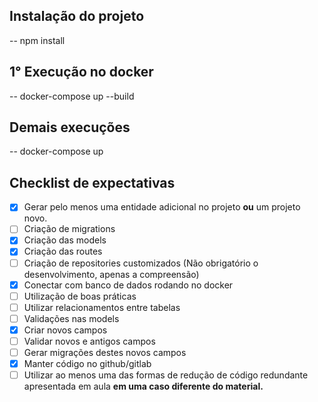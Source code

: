 ## Instalação do projeto

--  npm install 

## 1° Execução no docker

-- docker-compose up --build

## Demais execuções

-- docker-compose up



## Checklist de expectativas

- [x]  Gerar pelo menos uma entidade adicional no projeto **ou** um projeto novo.
- [ ]  Criação de migrations
- [x]  Criação das models
- [x]  Criação das routes
- [ ]  Criação de repositories customizados (Não obrigatório o desenvolvimento, apenas a compreensão)
- [x]  Conectar com banco de dados rodando no docker
- [ ]  Utilização de boas práticas
- [ ]  Utilizar relacionamentos entre tabelas
- [ ]  Validações nas models
- [x]  Criar novos campos
- [ ]  Validar novos e antigos campos
- [ ]  Gerar migrações destes novos campos
- [x]  Manter código no github/gitlab
- [ ]  Utilizar ao menos uma das formas de redução de código redundante apresentada em aula **em uma caso diferente do material.**